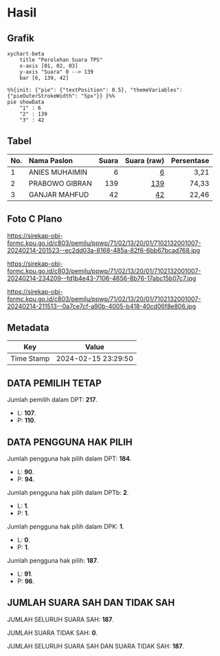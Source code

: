 # Hasil

## Grafik

```mermaid
xychart-beta
    title "Perolehan Suara TPS"
    x-axis [01, 02, 03]
    y-axis "Suara" 0 --> 139
    bar [6, 139, 42]
```

```mermaid
%%{init: {"pie": {"textPosition": 0.5}, "themeVariables": {"pieOuterStrokeWidth": "5px"}} }%%
pie showData
    "1" : 6
    "2" : 139
    "3" : 42
```

## Tabel

| No. | Nama Paslon    | Suara | Suara (raw) | Persentase |
|:--- |:-------------- | -----:| -----------:| ----------:|
| 1   | ANIES MUHAIMIN | 6     | [6][p-1]    | 3,21       |
| 2   | PRABOWO GIBRAN | 139   | [139][p-2]  | 74,33      |
| 3   | GANJAR MAHFUD  | 42    | [42][p-3]   | 22,46      |


[p-1]: https://github.com/gigit-pemilu/pemilu-2024-71-sulawesi-utara/blob/main/pilpres/hitung-suara/sub/71-sulawesi-utara/sub/02-minahasa/sub/13-pineleng/sub/2001-pineleng-i/sub/007-tps/sub/paslon-1.txt
[p-2]: https://github.com/gigit-pemilu/pemilu-2024-71-sulawesi-utara/blob/main/pilpres/hitung-suara/sub/71-sulawesi-utara/sub/02-minahasa/sub/13-pineleng/sub/2001-pineleng-i/sub/007-tps/sub/paslon-2.txt
[p-3]: https://github.com/gigit-pemilu/pemilu-2024-71-sulawesi-utara/blob/main/pilpres/hitung-suara/sub/71-sulawesi-utara/sub/02-minahasa/sub/13-pineleng/sub/2001-pineleng-i/sub/007-tps/sub/paslon-3.txt

## Foto C Plano

https://sirekap-obj-formc.kpu.go.id/c803/pemilu/ppwp/71/02/13/20/01/7102132001007-20240214-201523--ec2dd03a-8168-485a-82f6-6bb67bcad768.jpg

https://sirekap-obj-formc.kpu.go.id/c803/pemilu/ppwp/71/02/13/20/01/7102132001007-20240214-234209--fd1b4e43-7106-4656-8b76-17abc15b07c7.jpg

https://sirekap-obj-formc.kpu.go.id/c803/pemilu/ppwp/71/02/13/20/01/7102132001007-20240214-211513--0a7ce7cf-a90b-4005-b418-40cd06f8e806.jpg


## Metadata

| Key        | Value               |
| ---------- | ------------------- |
| Time Stamp | 2024-02-15 23:29:50 |


## DATA PEMILIH TETAP

Jumlah pemilih dalam DPT: **217**.
 * L: **107**.
 * P: **110**.

## DATA PENGGUNA HAK PILIH

Jumlah pengguna hak pilih dalam DPT: **184**.
 * L: **90**.
 * P: **94**.

Jumlah pengguna hak pilih dalam DPTb: **2**.
 * L: **1**.
 * P: **1**.

Jumlah pengguna hak pilih dalam DPK: **1**.
 * L: **0**.
 * P: **1**.

Jumlah pengguna hak pilih: **187**.
 * L: **91**.
 * P: **96**.

## JUMLAH SUARA SAH DAN TIDAK SAH

JUMLAH SELURUH SUARA SAH: **187**.

JUMLAH SUARA TIDAK SAH: **0**.

JUMLAH SELURUH SUARA SAH DAN SUARA TIDAK SAH: **187**.


